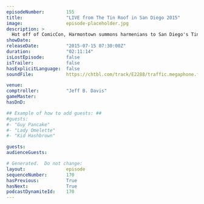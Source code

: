 ```yaml
---
episodeNumber:        155
title:                "LIVE from The Tin Roof in San Diego 2015"
image:                episode-placeholder.jpg
description: >
  Hot off of ComicCon, Harmontown summons harmenians to San Diego's Tin Roof for a night of drinking, rapping, dinosaurs, bananas and more. Watch the video at harmontown.com/live and become a member!
showDate:             
releaseDate:          "2015-07-15 07:30:00Z"
duration:             "02:11:14"
isLostEpisode:        false
isTrailer:            false
hasExplicitLanguage:  false
soundFile:            https://chtbl.com/track/E2288/traffic.megaphone.fm/STA1744918897.mp3?updated=1561580518

venue:                
comptroller:          "Jeff B. Davis"
gameMaster:           
hasDnD:               

## Example of how to add guests: ##
#guests:
#- "Guy Pancake"
#- "Lady Omelette"
#- "Kid Hashbrown"

guests:
audienceGuests:

# Generated.  Do not change:
layout:               episode
sequenceNumber:       170
hasPrevious:          True
hasNext:              True
podcastDynamiteId:    170
---
```


<!-- The episode description will be rendered here -->
<!-- Add your content below here -->

